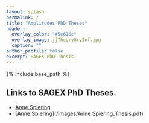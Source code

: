 ```yaml
---
layout: splash
permalink: /
title: "Amplitudes PhD Theses"
header:
  overlay_color: "#5e616c"
  overlay_image: jjTheoryGryInf.jpg
  caption: ""
author_profile: false
excerpt: SAGEX PhD Thesis. 
---
```


{% include base_path %}

## Links to SAGEX PhD Theses.

 * [Anne Spiering](/images/Anne%20Spiering_Thesis.pdf)
 * [Anne Spiering](/images/Anne Spiering_Thesis.pdf)

